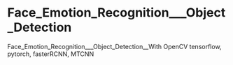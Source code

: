 # Face_Emotion_Recognition___Object_Detection
Face_Emotion_Recognition___Object_Detection__With OpenCV tensorflow, pytorch, fasterRCNN, MTCNN
